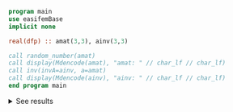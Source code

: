 ```fortran
program main
use easifemBase
implicit none

real(dfp) :: amat(3,3), ainv(3,3)

call random_number(amat)
call display(Mdencode(amat), "amat: " // char_lf // char_lf)
call inv(invA=ainv, a=amat)
call display(Mdencode(ainv), "ainv: " // char_lf // char_lf)
end program main
```

<details>
<summary>See results</summary>
<div>

amat:

 |  |  |  |
 |  --- |  --- |  --- |
 | 0.88179 | 0.51365 | 0.53015 |
 | 0.24482 | 9.60291E-02 | 0.79165 |
 | 0.25111 | 0.42564 | 9.45404E-04 |

ainv:

 |  |  |  |
 |  --- |  --- |  --- |
 | 2.2076 | -1.4756 | -2.3312 |
 | -1.3012 | 0.86698 | 3.7241 |
 | -0.52488 | 1.6144 | 0.26919 |

</div>
</details>
